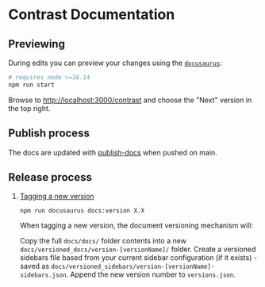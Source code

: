 # Contrast Documentation

## Previewing

During edits you can preview your changes using the [`docusaurus`](https://docusaurus.io/docs/installation):

```sh
# requires node >=16.14
npm run start
```

Browse to <http://localhost:3000/contrast> and choose the "Next" version in the top right.

## Publish process

The docs are updated with [publish-docs](../.github/workflows/publish-docs.yml) when pushed on main.

## Release process

1. [Tagging a new version](https://docusaurus.io/docs/next/versioning#tagging-a-new-version)

    ```shell
    npm run docusaurus docs:version X.X
    ```

    When tagging a new version, the document versioning mechanism will:

    Copy the full `docs/docs/` folder contents into a new `docs/versioned_docs/version-[versionName]/` folder.
    Create a versioned sidebars file based from your current sidebar configuration (if it exists) - saved as `docs/versioned_sidebars/version-[versionName]-sidebars.json`.
    Append the new version number to `versions.json`.
